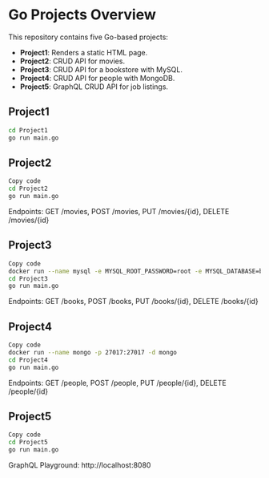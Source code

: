 # Go Projects Overview

This repository contains five Go-based projects:

- **Project1**: Renders a static HTML page.
- **Project2**: CRUD API for movies.
- **Project3**: CRUD API for a bookstore with MySQL.
- **Project4**: CRUD API for people with MongoDB.
- **Project5**: GraphQL CRUD API for job listings.


## Project1
```bash
cd Project1
go run main.go
```


## Project2
```bash
Copy code
cd Project2
go run main.go
```
Endpoints: GET /movies, POST /movies, PUT /movies/{id}, DELETE /movies/{id}


## Project3
```bash
Copy code
docker run --name mysql -e MYSQL_ROOT_PASSWORD=root -e MYSQL_DATABASE=bookdb -p 3306:3306 -d mysql
cd Project3
go run main.go
```
Endpoints: GET /books, POST /books, PUT /books/{id}, DELETE /books/{id}


## Project4
```bash
Copy code
docker run --name mongo -p 27017:27017 -d mongo
cd Project4
go run main.go
```
Endpoints: GET /people, POST /people, PUT /people/{id}, DELETE /people/{id}


## Project5
```bash
Copy code
cd Project5
go run main.go
```
GraphQL Playground: http://localhost:8080
